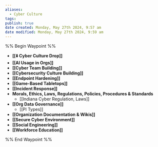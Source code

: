 ```yaml
---
aliases:
  - Cyber Culture
tags: 
publish: true
date created: Monday, May 27th 2024, 9:57 am
date modified: Monday, May 27th 2024, 9:59 am
---
```

%% Begin Waypoint %%
- **[[⬇️ Cyber Culture Drop]]**
- **[[AI Usage in Orgs]]**
- **[[Cyber Team Building]]**
- **[[Cybersecurity Culture Building]]**
- **[[Endpoint Hardening]]**
- **[[Game-Based Tabletops]]**
- **[[Incident Response]]**
- **Morals, Ethics, Laws, Regulations, Policies, Procedures & Standards**
	- [[Indiana Cyber Regulation, Laws]]
- **[[Org Data Governance]]**
	- [[PI Types]]
- **[[Organization Documentation & Wikis]]**
- **[[Secure Cyber Environment]]**
- **[[Social Engineering]]**
- **[[Workforce Education]]**

%% End Waypoint %%